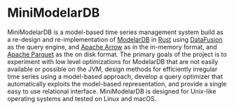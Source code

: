 # MiniModelarDB
MiniModelarDB is a model-based time series management system build as a
re-design and re-implementation of
[ModelarDB](https://github.com/ModelarData/ModelarDB) in
[Rust](https://www.rust-lang.org/) using
[DataFusion](https://github.com/apache/arrow-datafusion) as the query engine,
and [Apache Arrow](https://github.com/apache/arrow-rs) as in the in-memory
format, and [Apache Parquet](https://github.com/apache/arrow-rs) as the on disk
format. The primary goals of the project is to experiment with low level
optimizations for ModelarDB that are not easily available or possible on the
JVM, design methods for efficiently irregular time series using a model-based
approach, develop a query optimizer that automatically exploits the model-based
representation, and provide a single easy to use relational interface.
MiniModelarDB is designed for Unix-like operating systems and tested on Linux
and macOS.
